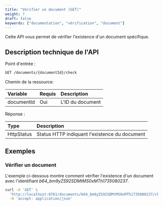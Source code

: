 ```yaml
---
title: "Vérifier un document (GET)"
weight: 7
draft: false
keywords: ["documentation", "vérification", "document"]
---
```


Cette API vous permet de vérifier l'existence d'un document spécifique.

## Description technique de l'API

Point d'entrée :
```bash
GET /documents/{documentId}/check
```

Chemin de la ressource:

| Variable   | Requis | Description       |
|:-----------|:-------|:------------------|
| documentId | Oui    | L'ID du document  |

Réponse :

| Type       | Description                                   |
|:-----------|:----------------------------------------------|
| HttpStatus | Status HTTP indiquant l'existence du document |

## Exemples

### Vérifier un document

L'exemple ci-dessous montre comment vérifier l'existence d'un 
document avec l'identifiant _b64_bm9yZS92SDMtMS0xMTh1735080237_.

```bash
curl -X 'GET' \
  'http://localhost:8761/documents/b64_bm9yZS92SDMtMS0xMTh1735080237/check' \
  -H 'accept: application/json'
```